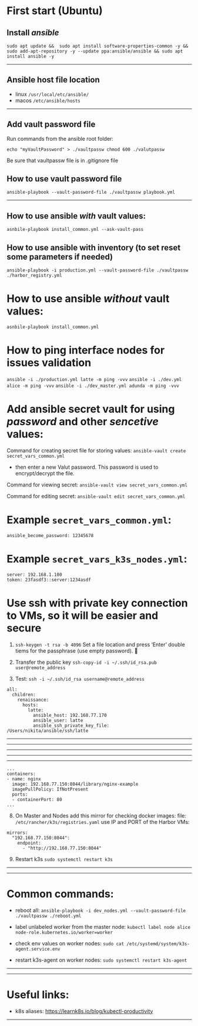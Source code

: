 # First start (Ubuntu)

## Install _ansible_

`sudo apt update && 
sudo apt install software-properties-common -y &&
sudo add-apt-repository -y --update ppa:ansible/ansible &&
sudo apt install ansible -y`

---

## Ansible host file location

- linux `/usr/local/etc/ansible/`
- macos `/etc/ansible/hosts`

---

## Add vault password file

Run commands from the ansible root folder:

`echo "myVaultPassword" > ./vaultpassw
chmod 600 ./valutpassw`

Be sure that vaultpassw file is in .gitignore file

## How to use vault password file

`ansible-playbook --vault-password-file ./vaultpassw playbook.yml`

---

## How to use ansible _with_ vault values:

`asnbile-playbook install_common.yml --ask-vault-pass`

## How to use ansible with inventory (to set reset some parameters if needed)

`ansible-playbook -i production.yml --vault-password-file ./vaultpassw ./harbor_registry.yml`

# How to use ansible _without_ vault values:

`asnbile-playbook install_common.yml`

# How to ping interface nodes for issues validation

`ansible -i ./production.yml latte -m ping -vvv`
`ansible -i ./dev.yml alice -m ping -vvv`
`ansible -i ./dev_master.yml adunda -m ping -vvv`

# Add ansible secret vault for using _password_ and other _sencetive_ values:

Command for creating secret file for storing values:
`ansible-vault create secret_vars_common.yml`

- then enter a new Valut password. This password is used to encrypt/decrypt the file.

Command for viewing secret:
`ansible-vault view secret_vars_common.yml`

Command for editing secret:
`ansible-vault edit secret_vars_common.yml`

# Example `secret_vars_common.yml`:

```
ansible_become_password: 12345678
```

# Example `secret_vars_k3s_nodes.yml`:

```
server: 192.168.1.100
token: 23fasdf3::server:1234asdf
```

# Use ssh with private key connection to VMs, so it will be easier and secure

1. `ssh-keygen -t rsa -b 4096`
   Set a file location and press ‘Enter’ double tiems for the passphrase (use empty password). 🔑

2. Transfer the public key `ssh-copy-id -i ~/.ssh/id_rsa.pub user@remote_address`

3. Test: `ssh -i ~/.ssh/id_rsa username@remote_address`

```
all:
  children:
    renaissance:
      hosts:
        latte:
          ansible_host: 192.168.77.170
          ansible_user: latte
          ansible_ssh_private_key_file: /Users/nikita/ansible/ssh/latte

```

---

---

---

---

---

```
...
containers:
- name: nginx
  image: 192.168.77.150:8044/library/nginx-example
  imagePullPolicy: IfNotPresent
  ports:
  - containerPort: 80
...

```

8. On Master and Nodes add this mirror for checking docker images:
   file: `/etc/rancher/k3s/registries.yaml`
   use IP and PORT of the Harbor VMs:

```
mirrors:
  "192.168.77.150:8044":
    endpoint:
      - "http://192.168.77.150:8044"
```

9. Restart k3s
   `sudo systemctl restart k3s`

---

---

# Common commands:

- reboot all:
  `ansible-playbook -i dev_nodes.yml --vault-password-file ./vaultpassw ./reboot.yml`

- label unlabeled worker from the master node:
  `kubectl label node alice node-role.kubernetes.io/worker=worker`

- check env values on worker nodes:
  `sudo cat /etc/systemd/system/k3s-agent.service.env`

- restart k3s-agent on worker nodes:
  `sudo systemctl restart k3s-agent`

---

---

# Useful links:

- k8s aliases: https://learnk8s.io/blog/kubectl-productivity

---
